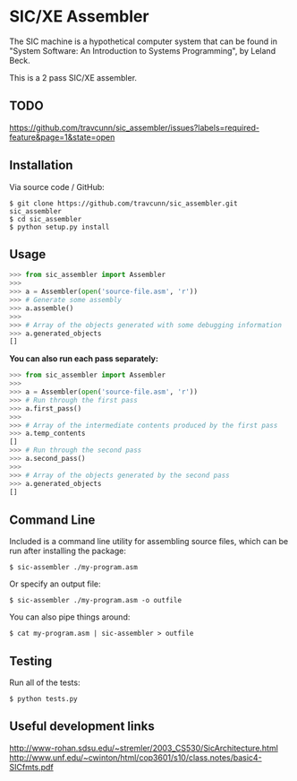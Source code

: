 SIC/XE Assembler
================

The SIC machine is a hypothetical computer system that can be found in "System Software: An Introduction to Systems Programming", by Leland Beck.

This is a 2 pass SIC/XE assembler.

TODO
------------
https://github.com/travcunn/sic_assembler/issues?labels=required-feature&page=1&state=open


Installation
------------

Via source code / GitHub:

    $ git clone https://github.com/travcunn/sic_assembler.git sic_assembler
    $ cd sic_assembler
    $ python setup.py install
    

Usage
-----
```python
>>> from sic_assembler import Assembler
>>>
>>> a = Assembler(open('source-file.asm', 'r'))
>>> # Generate some assembly
>>> a.assemble()
>>>
>>> # Array of the objects generated with some debugging information
>>> a.generated_objects
[]
```

**You can also run each pass separately:**
```python
>>> from sic_assembler import Assembler
>>>
>>> a = Assembler(open('source-file.asm', 'r'))
>>> # Run through the first pass
>>> a.first_pass()
>>>
>>> # Array of the intermediate contents produced by the first pass
>>> a.temp_contents
[]
>>> # Run through the second pass
>>> a.second_pass()
>>>
>>> # Array of the objects generated by the second pass
>>> a.generated_objects
[]
```


Command Line
------------
Included is a command line utility for assembling source files, which can be run after installing the package:

    $ sic-assembler ./my-program.asm
    
Or specify an output file:

    $ sic-assembler ./my-program.asm -o outfile
    
You can also pipe things around:

    $ cat my-program.asm | sic-assembler > outfile


Testing
-------
Run all of the tests:

    $ python tests.py


Useful development links
------------------------

http://www-rohan.sdsu.edu/~stremler/2003_CS530/SicArchitecture.html
http://www.unf.edu/~cwinton/html/cop3601/s10/class.notes/basic4-SICfmts.pdf
